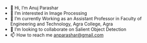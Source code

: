 - 👋 Hi, I’m Anuj Parashar
- 👀 I’m interested in Image Processing
- 🌱 I’m currently Working as an Assistant Professor in Faculty of Engineering and Technology, Agra College, Agra
- 💞️ I’m looking to collaborate on Salient Object Detection
- 📫 How to reach me anparashar@gmail.com

<!---
anparashar/anparashar is a ✨ special ✨ repository because its `README.md` (this file) appears on your GitHub profile.
You can click the Preview link to take a look at your changes.
--->
